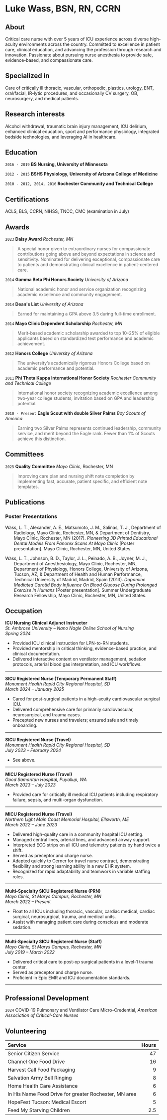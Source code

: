 <!-- ![me](images/me.jpg#avatar "me") -->

# Luke Wass, BSN, RN, CCRN

## About

Critical care nurse with over 5 years of ICU experience across diverse high-acuity environments across the country. Committed to excellence in patient care, clinical education, and advancing the profession through research and innovation. Passionate about pursuing nurse anesthesia to provide safe, evidence-based, and compassionate care.
## Specialized in

Care of critically ill thoracic, vascular, orthopedic, plastics, urology, ENT, oral/facial, IR-lytic procedures, and occasionally CV surgery, OB, neurosurgery, and medical patients.


## Research interests

Alcohol withdrawal, traumatic brain injury management, ICU delirium, enhanced clinical education, sport and performance physiology, integrated bedside technologies, and leveraging AI in healthcare.


## Education

`2016 - 2019`
**BS Nursing, University of Minnesota**

`2012 - 2015`
**BSHS Physiology, University of Arizona College of Medicine**

`2010 - 2012, 2014, 2016`
**Rochester Community and Technical College**


## Certifications
ACLS, BLS, CCRN, NIHSS, TNCC, CMC (examination in July)


## Awards

`2023` **Daisy Award** *Rochester, MN*  
> A special honor given to extraordinary nurses for compassionate contributions going above and beyond expectations in science and sensitivity. Nominated for delivering exceptional, compassionate care to patients and demonstrating clinical excellence in patient-centered care.

`2014` **Gamma Beta Phi Honors Society** *University of Arizona*  
> National academic honor and service organization recognizing academic excellence and community engagement.

`2014` **Dean's List** *University of Arizona*  
> Earned for maintaining a GPA above 3.5 during full-time enrollment.

`2014` **Mayo Clinic Dependent Scholarship** *Rochester, MN*  
> Merit-based academic scholarship awarded to top 10–25% of eligible applicants based on standardized test performance and academic achievement.

`2012` **Honors College** *University of Arizona*  
> The university’s academically rigorous Honors College based on academic performance and potential.

`2011` **Phi Theta Kappa International Honor Society** *Rochester Community and Technical College*  
> International honor society recognizing academic excellence among two-year college students; invitation based on GPA and leadership potential.

`2010 - Present` **Eagle Scout with double Silver Palms** *Boy Scouts of America*  
> Earning two Silver Palms represents continued leadership, community service, and merit beyond the Eagle rank. Fewer than 1% of Scouts achieve this distinction.


## Committees

`2025` **Quality Committee** *Mayo Clinic*, Rochester, MN  
> Improving care plan and nursing shift note completion by implementing fast, accurate, patient specific, and efficient note templates.


## Publications

<!-- A list is also available [online](http://scholar.google.co.uk/citations?user=LTOTl0YAAAAJ) -->

### Poster Presentations

<p style="padding-left: 2em; text-indent: -2em;">Wass, L. T., Alexander, A. E., Matsumoto, J. M., Salinas, T. J., Department of Radiology, Mayo Clinic, Rochester, MN, & Department of Dentistry, Mayo Clinic, Rochester, MN (2017). <i>Pioneering 3D Printed Educational Dental Models From Panorex Scans At Mayo Clinic</i> [Poster presentation]. Mayo Clinic, Rochester, MN, United States.</p>

<!-- ![Pioneering 3D Printed Educational Dental Models From Panorex Scans At Mayo Clinic](images/panorex.jpg "Pioneering 3D Printed Educational Dental Models From Panorex Scans At Mayo Clinic") -->

<p style="padding-left: 2em; text-indent: -2em;">Wass, L. T., Johnson, B. D., Taylor, J. L., Peinado, A. B., Joyner, M. J., Department of Anesthesiology, Mayo Clinic, Rochester, MN, Department of Physiology, Honors College, University of Arizona, Tucson, AZ, & Department of Health and Human Performance, Technical University of Madrid, Madrid, Spain (2013). <i>Dopamine Mediated Carotid Body Influence On Blood Glucose During Prolonged Exercise In Humans</i> [Poster presentation]. Summer Undergraduate Research Fellowship, Mayo Clinic, Rochester, MN, United States.</p>

<!-- ![Dopamine Mediated Carotid Body Influence On Blood Glucose During Prolonged Exercise In Humans](images/dopamine.jpg "Dopamine Mediated Carotid Body Influence On Blood Glucose During Prolonged Exercise In Humans") -->

<!-- ### Patents

`2012`
Infinitesimal calculus for solutions to physics problems, [SMBC](http://www.techdirt.com/articles/20121011/09312820678/if-patents-had-been-around-time-newton.shtml) patent 001 -->


## Occupation

**ICU Nursing Clinical Adjunct Instructor**  
*St. Ambrose University – Nano Nagle Online School of Nursing*  
*Spring 2024*  
- Provided ICU clinical instruction for LPN-to-RN students.  
- Provided mentorship in critical thinking, evidence-based practice, and clinical documentation.  
- Delivered interactive content on ventilator management, sedation protocols, arterial blood gas interpretation, and ICU workflows.  

---

**SICU Registered Nurse (Temporary Permanent Staff)**  
*Monument Health Rapid City Regional Hospital, SD*  
*March 2024 – January 2025*  
- Cared for post-surgical patients in a high-acuity cardiovascular surgical ICU.  
- Delivered comprehensive care for primarily cardiovascular, neurosurgical, and trauma cases.  
- Precepted new nurses and travelers; ensured safe and timely onboarding.  

---

**SICU Registered Nurse (Travel)**  
*Monument Health Rapid City Regional Hospital, SD*  
*July 2023 – February 2024*  
- See above.  

---

**MICU Registered Nurse (Travel)**  
*Good Samaritan Hospital, Puyallup, WA*  
*March 2023 – July 2023*  
- Provided care for critically ill medical ICU patients including respiratory failure, sepsis, and multi-organ dysfunction.  

---

**MICU Registered Nurse (Travel)**  
*Northern Light Main Coast Memorial Hospital, Ellsworth, ME*  
*March 2022 – June 2023*  
- Delivered high-quality care in a community hospital ICU setting.  
- Managed central lines, arterial lines, and advanced airway support.  
- Interpreted ECG strips on all ICU and telemetry patients by hand twice a shift.
- Served as preceptor and charge nurse.  
- Adapted quickly to Cerner for travel nurse contract, demonstrating flexibility and strong learning ability in a new EHR system.  
- Recognized for rapid adaptability and teamwork in variable staffing roles.  

---

**Multi-Specialty SICU Registered Nurse (PRN)**  
*Mayo Clinic, St Marys Campus, Rochester, MN*  
*March 2022 – Present*  
- Float to all ICUs including thoracic, vascular, cardiac medical, cardiac surgical, neurosurgical, trauma, and medical units.  
- Assist with managing patient care during conscious and moderate sedation.   

---

**Multi-Specialty SICU Registered Nurse (Staff)**  
*Mayo Clinic, St Marys Campus, Rochester, MN*  
*July 2019 – March 2022*  
- Delivered critical care to post-op surgical patients in a level-1 trauma center.  
- Served as preceptor and charge nurse.  
- Proficient in Epic EMR and ICU documentation standards.  

---

## Professional Development
`2024` COVID-19 Pulmonary and Ventilator Care Micro-Credential, *American Association of Critical-Care Nurses*

## Volunteering
| Service | Hours |
| :-------| ----: |
| Senior Citizen Service | 47 |
| Channel One Food Drive | 16 |
| Harvest Call Food Packaging | 9 |
| Salvation Army Bell Ringing	| 8 |
| Home Health Care Assistance | 6 |
| In His Name Food Drive for greater Rochester, MN area | 6 |
| HopeFest Tucson: Medical Escort | 5 |
| Feed My Starving Children | 2.5 |


<!-- ### Footer

Last updated: January 2025 -->
